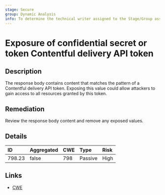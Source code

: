 ```yaml
---
stage: Secure
group: Dynamic Analysis
info: To determine the technical writer assigned to the Stage/Group associated with this page, see https://about.gitlab.com/handbook/product/ux/technical-writing/#assignments
---
```


# Exposure of confidential secret or token Contentful delivery API token

## Description

The response body contains content that matches the pattern of a Contentful delivery API token.
Exposing this value could allow attackers to gain access to all resources granted by this token.

## Remediation

Review the response body content and remove any exposed values.

## Details

| ID | Aggregated | CWE | Type | Risk |
|:---|:--------|:--------|:--------|:--------|
| 798.23 | false | 798 | Passive | High |

## Links

- [CWE](https://cwe.mitre.org/data/definitions/798.html)
